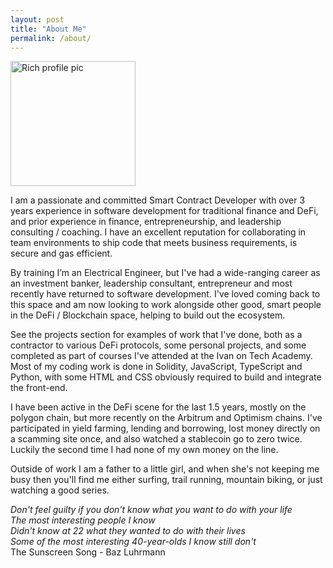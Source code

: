 ```yaml
---
layout: post
title: "About Me"
permalink: /about/
---
```

<img src="../images/rich_profile_pic.jpeg" alt="Rich profile pic" width="200"/>  

I am a passionate and committed Smart Contract Developer with over 3 years experience in software development for traditional finance and DeFi, and prior experience in finance, entrepreneurship, and leadership consulting / coaching. I have an excellent reputation for collaborating in team environments to ship code that meets business requirements, is secure and gas efficient.

By training I’m an Electrical Engineer, but I've had a wide-ranging career as an investment banker, leadership consultant, entrepreneur and most recently have returned to software development. I've loved coming back to this space and am now looking to work alongside other good, smart people in the DeFi / Blockchain space, helping to build out the ecosystem.

See the projects section for examples of work that I've done, both as a contractor to various DeFi protocols, some personal projects, and some completed as part of courses I've attended at the Ivan on Tech Academy. Most of my coding work is done in Solidity, JavaScript, TypeScript and Python, with some HTML and CSS obviously required to build and integrate the front-end.

I have been active in the DeFi scene for the last 1.5 years, mostly on the polygon chain, but more recently on the Arbitrum and Optimism chains. I've participated in yield farming, lending and borrowing, lost money directly on a scamming site once, and also watched a stablecoin go to zero twice. Luckily the second time I had none of my own money on the line.

Outside of work I am a father to a little girl, and when she's not keeping me busy then you'll find me either surfing, trail running, mountain biking, or just watching a good series.

_Don't feel guilty if you don't know what you want to do with your life_  
_The most interesting people I know_  
_Didn't know at 22 what they wanted to do with their lives_  
_Some of the most interesting 40-year-olds I know still don't_  
        The Sunscreen Song - Baz Luhrmann